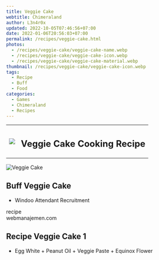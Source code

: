 ```yaml
---
title: Veggie Cake
webtitle: Chimeraland
author: L3n4r0x
updated: 2022-10-05T07:46:56+07:00
date: 2022-01-06T20:56:03+07:00
permalink: /recipes/veggie-cake.html
photos:
  - /recipes/veggie-cake/veggie-cake-name.webp
  - /recipes/veggie-cake/veggie-cake-icon.webp
  - /recipes/veggie-cake/veggie-cake-material.webp
thumbnail: /recipes/veggie-cake/veggie-cake-icon.webp
tags:
  - Recipe
  - Buff
  - Food
categories:
  - Games
  - Chimeraland
  - Recipes
---
```


<section id="bootstrap-wrapper"><link rel="stylesheet" href="https://cdn.statically.io/gh/dimaslanjaka/Web-Manajemen/40ac3225/css/bootstrap-4.5-wrapper.css"/><div class="row mb-2"><div class="col-md-12 mb-2"><table class="table" id="post-info"><tbody><tr><td><img class="d-inline-block me-2" src="/chimeraland/recipes/veggie-cake/veggie-cake-icon.webp" width="auto" height="auto"/></td><td><h1 class="fs-5">Veggie Cake Cooking Recipe</h1></td></tr></tbody></table></div></div><div class="card mb-2"><div class="row g-0"><div class="col-sm-4 position-relative mb-2"><img src="/chimeraland/recipes/veggie-cake/veggie-cake-material.webp" class="card-img fit-cover w-100 h-100" alt="Veggie Cake" data-fancybox="true"/></div><div class="col-sm-8 mb-2"><div class="card-body"><h2 class="card-title fs-5">Buff Veggie Cake</h2><div class="card-text"><ul><li>Windoo Attendant Recruitment</li></ul></div><span class="badge rounded-pill bg-dark">recipe</span></div><div class="card-footer text-end text-muted">webmanajemen.com</div></div></div></div><div class="row mb-2"><div class="col-12 col-lg-6 recipe-item mb-2"><div class="card"><div class="card-body"><h2 class="card-title fs-5">Recipe Veggie Cake 1</h2><div class="card-text"><ul><li>Egg White<span> + </span>Peanut Oil<span> + </span>Veggie Paste<span> + </span>Equinox Flower</li></ul></div></div></div></div></div></section>